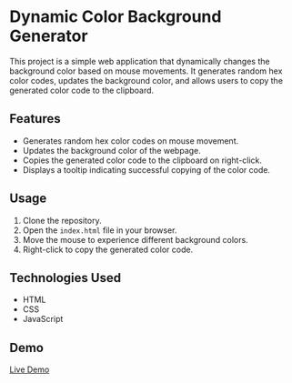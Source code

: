 # Dynamic Color Background Generator

This project is a simple web application that dynamically changes the background color based on mouse movements. It generates random hex color codes, updates the background color, and allows users to copy the generated color code to the clipboard.

## Features

- Generates random hex color codes on mouse movement.
- Updates the background color of the webpage.
- Copies the generated color code to the clipboard on right-click.
- Displays a tooltip indicating successful copying of the color code.

## Usage

1. Clone the repository.
2. Open the `index.html` file in your browser.
3. Move the mouse to experience different background colors.
4. Right-click to copy the generated color code.

## Technologies Used

- HTML
- CSS
- JavaScript

## Demo

[Live Demo](link_to_live_demo)

